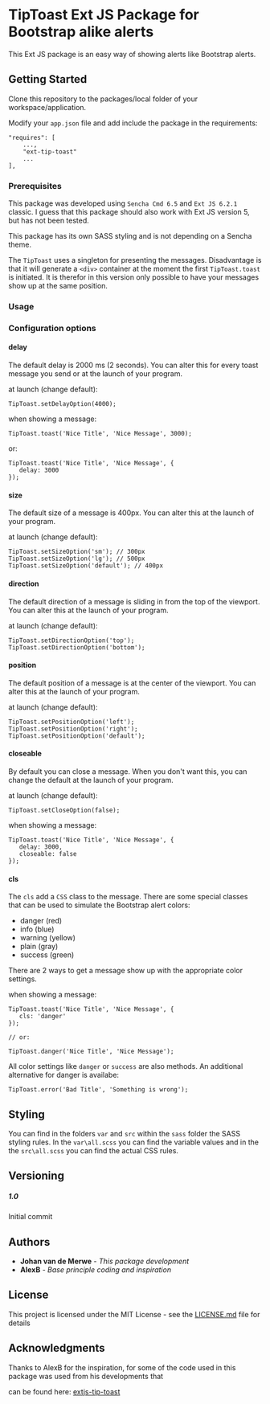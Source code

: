 # TipToast Ext JS Package for Bootstrap alike alerts

This Ext JS package is an easy way of showing alerts like Bootstrap alerts.

## Getting Started

Clone this repository to the packages/local folder of your workspace/application.

Modify your `app.json` file and add include the package in the requirements:

```
"requires": [
    ...,
    "ext-tip-toast"
    ...
],
```

### Prerequisites

This package was developed using `Sencha Cmd 6.5` and `Ext JS 6.2.1` classic. I guess that 
this package should also work with Ext JS version 5, but has not been tested.

This package has its own SASS styling and is not depending on a Sencha theme.

The `TipToast` uses a singleton for presenting the messages. Disadvantage is that it will
generate a `<div>` container at the moment the first `TipToast.toast` is initiated. It is therefor
in this version only possible to have your messages show up at the same position.

### Usage

### Configuration options

#### delay

The default delay is 2000 ms (2 seconds). You can alter this for every toast message
you send or at the launch of your program.

at launch (change default):
```
TipToast.setDelayOption(4000);
```

when showing a message:
```
TipToast.toast('Nice Title', 'Nice Message', 3000);
```
or:
```
TipToast.toast('Nice Title', 'Nice Message', {
   delay: 3000
});
```

#### size

The default size of a message is 400px. You can alter this at the launch of your program.

at launch (change default):
```
TipToast.setSizeOption('sm'); // 300px
TipToast.setSizeOption('lg'); // 500px
TipToast.setSizeOption('default'); // 400px
```

#### direction

The default direction of a message is sliding in from the top of the viewport. You can alter this at the launch of your program.

at launch (change default):
```
TipToast.setDirectionOption('top');
TipToast.setDirectionOption('bottom');
```

#### position

The default position of a message is at the center of the viewport. You can alter this at the launch of your program.

at launch (change default):
```
TipToast.setPositionOption('left');
TipToast.setPositionOption('right');
TipToast.setPositionOption('default');
```

#### closeable

By default you can close a message. When you don't want this, you can change the default at the launch of your program.

at launch (change default):
```
TipToast.setCloseOption(false);
```

when showing a message:
```
TipToast.toast('Nice Title', 'Nice Message', {
   delay: 3000,
   closeable: false
});
```

#### cls

The `cls` add a `CSS` class to the message. There are some special classes that can be used
to simulate the Bootstrap alert colors:

* danger (red)
* info (blue)
* warning (yellow)
* plain (gray)
* success (green)

There are 2 ways to get a message show up with the appropriate color settings.

when showing a message:
```
TipToast.toast('Nice Title', 'Nice Message', {
   cls: 'danger'
});

// or:

TipToast.danger('Nice Title', 'Nice Message');
```
All color settings like `danger` or `success` are also methods. An additional alternative for 
danger is availabe:

```
TipToast.error('Bad Title', 'Something is wrong');
```

## Styling

You can find in the folders `var` and `src` within the `sass` folder the SASS styling rules.
In the `var\all.scss` you can find the variable values and in the the `src\all.scss` you can find the
actual CSS rules.
        
## Versioning

##### 1.0
Initial commit 

## Authors

* **Johan van de Merwe** - *This package development*
* **AlexB** - *Base principle coding and inspiration*

## License

This project is licensed under the MIT License - see the [LICENSE.md](LICENSE.md) file for details

## Acknowledgments

Thanks to AlexB for the inspiration, for some of the code used in this package was used from his developments that

can be found here: [extjs-tip-toast](https://github.com/TKeePeR/extjs-tip-toast)
